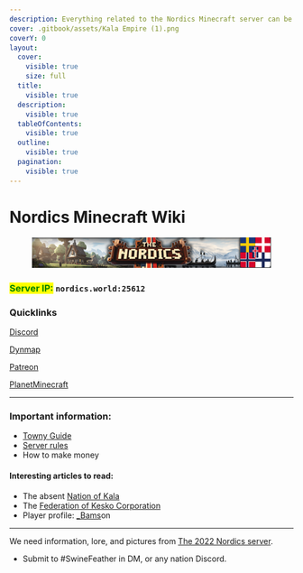 ```yaml
---
description: Everything related to the Nordics Minecraft server can be found here!
cover: .gitbook/assets/Kala Empire (1).png
coverY: 0
layout:
  cover:
    visible: true
    size: full
  title:
    visible: true
  description:
    visible: true
  tableOfContents:
    visible: true
  outline:
    visible: true
  pagination:
    visible: true
---
```


# Nordics Minecraft Wiki

<figure><img src=".gitbook/assets/NU BannerFlags (1).png" alt=""><figcaption></figcaption></figure>

### &#x20;<mark style="color:green;">Server  IP:</mark> `nordics.world:25612`



### Quicklinks

[Discord](https://discord.gg/nordics)

[Dynmap](http://www.nordics.world:8123)

[Patreon](https://www.patreon.com/nordics)

[PlanetMinecraft](https://www.planetminecraft.com/server/nordics-minecraft-server/)

***

### Important information:

* [Towny Guide](the-world/town-administration/towny-guide.md)
* [Server rules](rules-and-penalties/server-rules.md)
* How to make money

#### Interesting articles to read:

* The absent [Nation of Kala](towny/nations/absent-nations/kala.md)
* The [Federation of Kesko Corporation](towny/nations/present-nations/kesko-corporation/)
* Player profile: [\_Bams](towny/towns/finland-region/garvia/garvian-residents/bamson.md)on

***

We need information, lore, and pictures from [The 2022 Nordics server](history/the-2022-nordics-server/).

* Submit to #SwineFeather in DM, or any nation Discord.





